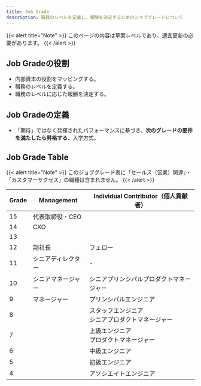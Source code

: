 ```yaml
---
title: Job Grade
description: 職務のレベルを定義し、報酬を決定するためのジョブグレードについて
---
```


{{< alert title="Note" >}}
このページの内容は草案レベルであり、適宜更新の必要があります。
{{< /alert >}}

## Job Gradeの役割

* 内部資本の役割をマッピングする。
* 職務のレベルを定義する。
* 職務のレベルに応じた報酬を決定する。

## Job Gradeの定義

* 「期待」ではなく発揮されたパフォーマンスに基づき、**次のグレードの要件を満たしたら昇格する**、入学方式。

## Job Grade Table

{{< alert title="Note" >}}
このジョブグレード表に「セールス（営業）関連」・「カスタマーサクセス」の職種は含まれません。
{{< /alert >}}

| Grade | Management | Individual Contributor（個人貢献者） |
| --- | --- | --- |
| 15 | 代表取締役・CEO |  |
| 14 | CXO |  |
| 13 |  |  |
| 12 | 副社長 | フェロー |
| 11 | シニアディレクター | - |
| 10 | シニアマネージャー | シニアプリンシパルプロダクトマネージャー |
| 9 | マネージャー | プリンシパルエンジニア |
| 8 |  | スタッフエンジニア<br>シニアプロダクトマネージャー |
| 7 |  | 上級エンジニア<br>プロダクトマネージャー |
| 6 |  | 中級エンジニア |
| 5 |  | 初級エンジニア |
| 4 |  | アソシエイトエンジニア |

